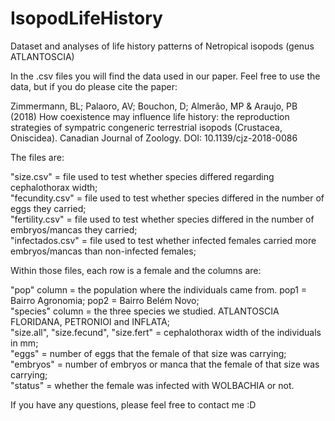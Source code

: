 # IsopodLifeHistory
Dataset and analyses of life history patterns of Netropical isopods (genus ATLANTOSCIA)

In the .csv files you will find the data used in our paper. Feel free to use the data, but if you do please cite the paper:<br/>

Zimmermann, BL; Palaoro, AV; Bouchon, D; Almerão, MP & Araujo, PB (2018) How coexistence may influence life history: the reproduction strategies of sympatric congeneric terrestrial isopods (Crustacea, Oniscidea). Canadian Journal of Zoology. DOI: 10.1139/cjz-2018-0086<br/>

The files are: <br/>


"size.csv" = file used to test whether species differed regarding cephalothorax width;<br/>
"fecundity.csv" = file used to test whether species differed in the number of eggs they carried;<br/>
"fertility.csv" = file used to test whether species differed in the number of embryos/mancas they carried;<br/>
"infectados.csv" = file used to test whether infected females carried more embryos/mancas than non-infected females;<br/>

Within those files, each row is a female and the columns are: <br/>

"pop" column = the population where the individuals came from. pop1 = Bairro Agronomia; pop2 = Bairro Belém Novo;<br/>
"species" column = the three species we studied. ATLANTOSCIA FLORIDANA, PETRONIOI and INFLATA;<br/>
"size.all", "size.fecund", "size.fert" = cephalothorax width of the individuals in mm;<br/>
"eggs" = number of eggs that the female of that size was carrying;<br/>
"embryos" = number of embryos or manca that the female of that size was carrying;<br/>
"status" = whether the female was infected with WOLBACHIA or not.<br/>

If you have any questions, please feel free to contact me :D
